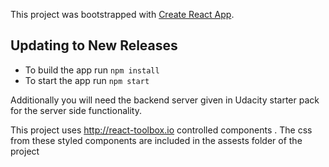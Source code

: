 This project was bootstrapped with [Create React App](https://github.com/facebookincubator/create-react-app).


## Updating to New Releases



* To build the app run `npm install` 
* To start the app run `npm start` 

Additionally you will need the backend server given in Udacity starter pack for the server side functionality.

This project uses http://react-toolbox.io controlled components . The css from these styled components are included in the assests folder of the project
